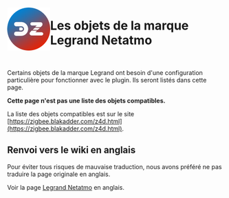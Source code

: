 <a href="#"><img align="left" width="100" height="100" src="../Images/zigbee4domoticz-logo.png" alt="Logo"></a>

# Les objets de la marque Legrand Netatmo

</br>

Certains objets de la marque Legrand ont besoin d'une configuration particulière pour fonctionner avec le plugin. Ils seront listés dans cette page.

**Cette page n'est pas une liste des objets compatibles.**

La liste des objets compatibles est sur le site [https://zigbee.blakadder.com/z4d.html](https://zigbee.blakadder.com/z4d.html).

## Renvoi vers le wiki en anglais

Pour éviter tous risques de mauvaise traduction, nous avons préféré ne pas traduire la page originale en anglais.

Voir la page [Legrand Netatmo](../en-eng/Corner_Legrand-Netatmo.md) en anglais.
